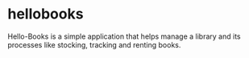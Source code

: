 # hellobooks
Hello-Books is a simple application that helps manage a library and its processes like stocking, tracking and renting books. 
